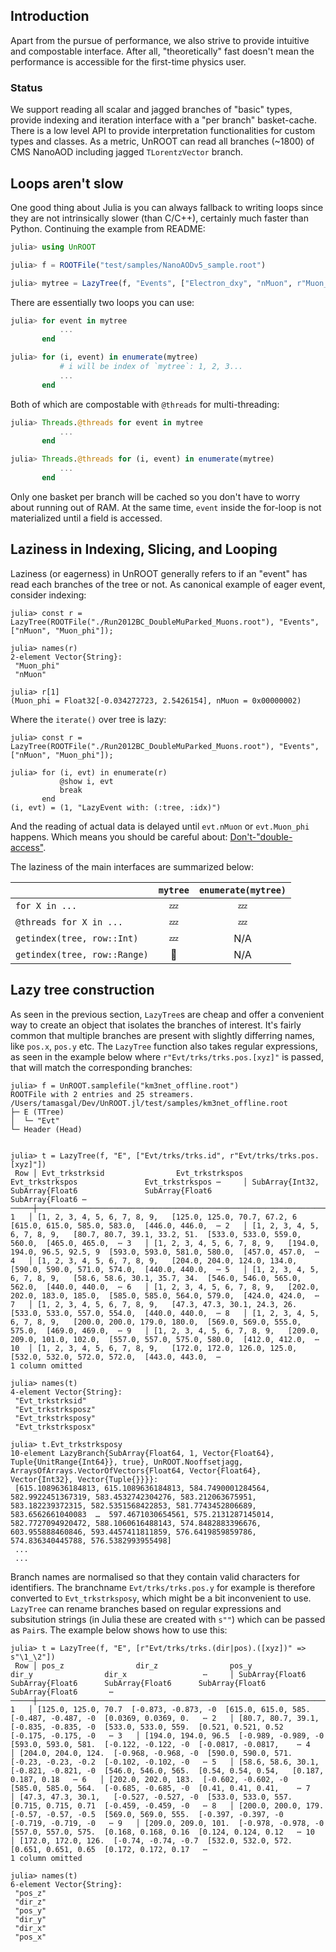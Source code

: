## Introduction
Apart from the pursue of performance, we also strive to provide intuitive and compostable interface.
After all, "theoretically" fast doesn't mean the performance is accessible for the first-time physics
user.

### Status
We support reading all scalar and jagged branches of "basic" types, provide
indexing and iteration interface with a "per branch" basket-cache. There is a low level
API to provide interpretation functionalities for custom types and classes.
As a metric, UnROOT can read all branches (~1800) of CMS NanoAOD including jagged `TLorentzVector` branch.


## Loops aren't slow
One good thing about Julia is you can always fallback to writing loops since they are not intrinsically
slower (than C/C++), certainly much faster than Python. Continuing the example from README:
```julia
julia> using UnROOT

julia> f = ROOTFile("test/samples/NanoAODv5_sample.root")

julia> mytree = LazyTree(f, "Events", ["Electron_dxy", "nMuon", r"Muon_(pt|eta)$"])
```

There are essentially two loops you can use:
```julia
julia> for event in mytree
           ...
       end

julia> for (i, event) in enumerate(mytree)
           # i will be index of `mytree`: 1, 2, 3...
           ...
       end
```

Both of which are compostable with `@threads` for multi-threading:
```julia
julia> Threads.@threads for event in mytree
           ...
       end

julia> Threads.@threads for (i, event) in enumerate(mytree)
           ...
       end
```
Only one basket per branch will be cached so you don't have to worry about running out of RAM.
At the same time, `event` inside the for-loop is not materialized until a field is accessed.

## Laziness in Indexing, Slicing, and Looping
Laziness (or eagerness) in UnROOT generally refers to if an "event" has read each branches of the tree or not.
As canonical example of eager event, consider indexing:
```julia-repl
julia> const r = LazyTree(ROOTFile("./Run2012BC_DoubleMuParked_Muons.root"), "Events", ["nMuon", "Muon_phi"]);

julia> names(r)
2-element Vector{String}:
 "Muon_phi"
 "nMuon"

julia> r[1]
(Muon_phi = Float32[-0.034272723, 2.5426154], nMuon = 0x00000002)
```

Where the `iterate()` over tree is lazy:
```julia-repl
julia> const r = LazyTree(ROOTFile("./Run2012BC_DoubleMuParked_Muons.root"), "Events", ["nMuon", "Muon_phi"]);

julia> for (i, evt) in enumerate(r)
           @show i, evt
           break
       end
(i, evt) = (1, "LazyEvent with: (:tree, :idx)")
```
And the reading of actual data is delayed until `evt.nMuon` or `evt.Muon_phi` happens. Which
means you should be careful about: [Don't-"double-access"](@ref).

The laziness of the main interfaces are summarized below:

|                        | `mytree`    | `enumerate(mytree)` |
| ---------------------- |:-----------:|:-------------------:|
| `for X in ...`         | 💤          | 💤                  |
| `@threads for X in ...`| 💤          | 💤                  |
| `getindex(tree, row::Int)`| 💤          | N/A                  |
| `getindex(tree, row::Range)`| 🚨          | N/A                  |

## Lazy tree construction

As seen in the previous section, `LazyTree`s are cheap and offer a convenient
way to create an object that isolates the branches of interest. It's fairly
common that multiple branches are present with slightly differring names, like
`pos.x`, `pos.y` etc. The `LazyTree` function also takes regular expressions, as
seen in the example below where `r"Evt/trks/trks.pos.[xyz]"` is passed, that
will match the corresponding branches:

```julia-repl
julia> f = UnROOT.samplefile("km3net_offline.root")
ROOTFile with 2 entries and 25 streamers.
/Users/tamasgal/Dev/UnROOT.jl/test/samples/km3net_offline.root
├─ E (TTree)
│  └─ "Evt"
└─ Header (Head)


julia> t = LazyTree(f, "E", ["Evt/trks/trks.id", r"Evt/trks/trks.pos.[xyz]"])
 Row │ Evt_trkstrksid                Evt_trkstrkspos               Evt_trkstrkspos               Evt_trkstrkspos ⋯     │ SubArray{Int32,               SubArray{Float6               SubArray{Float6               SubArray{Float6 ⋯─────┼──────────────────────────────────────────────────────────────────────────────────────────────────────────── 1   │ [1, 2, 3, 4, 5, 6, 7, 8, 9,   [125.0, 125.0, 70.7, 67.2, 6  [615.0, 615.0, 585.0, 583.0,  [446.0, 446.0,  ⋯ 2   │ [1, 2, 3, 4, 5, 6, 7, 8, 9,   [80.7, 80.7, 39.1, 33.2, 51.  [533.0, 533.0, 559.0, 560.0,  [465.0, 465.0,  ⋯ 3   │ [1, 2, 3, 4, 5, 6, 7, 8, 9,   [194.0, 194.0, 96.5, 92.5, 9  [593.0, 593.0, 581.0, 580.0,  [457.0, 457.0,  ⋯ 4   │ [1, 2, 3, 4, 5, 6, 7, 8, 9,   [204.0, 204.0, 124.0, 134.0,  [590.0, 590.0, 571.0, 574.0,  [440.0, 440.0,  ⋯ 5   │ [1, 2, 3, 4, 5, 6, 7, 8, 9,   [58.6, 58.6, 30.1, 35.7, 34.  [546.0, 546.0, 565.0, 562.0,  [440.0, 440.0,  ⋯ 6   │ [1, 2, 3, 4, 5, 6, 7, 8, 9,   [202.0, 202.0, 183.0, 185.0,  [585.0, 585.0, 564.0, 579.0,  [424.0, 424.0,  ⋯ 7   │ [1, 2, 3, 4, 5, 6, 7, 8, 9,   [47.3, 47.3, 30.1, 24.3, 26.  [533.0, 533.0, 557.0, 554.0,  [440.0, 440.0,  ⋯ 8   │ [1, 2, 3, 4, 5, 6, 7, 8, 9,   [200.0, 200.0, 179.0, 180.0,  [569.0, 569.0, 555.0, 575.0,  [469.0, 469.0,  ⋯ 9   │ [1, 2, 3, 4, 5, 6, 7, 8, 9,   [209.0, 209.0, 101.0, 102.0,  [557.0, 557.0, 575.0, 580.0,  [412.0, 412.0,  ⋯ 10  │ [1, 2, 3, 4, 5, 6, 7, 8, 9,   [172.0, 172.0, 126.0, 125.0,  [532.0, 532.0, 572.0, 572.0,  [443.0, 443.0,  ⋯                                                                                                  1 column omitted

julia> names(t)
4-element Vector{String}:
 "Evt_trkstrksid"
 "Evt_trkstrksposz"
 "Evt_trkstrksposy"
 "Evt_trkstrksposx"
 
julia> t.Evt_trkstrksposy
10-element LazyBranch{SubArray{Float64, 1, Vector{Float64}, Tuple{UnitRange{Int64}}, true}, UnROOT.Nooffsetjagg, ArraysOfArrays.VectorOfVectors{Float64, Vector{Float64}, Vector{Int32}, Vector{Tuple{}}}}: 
 [615.1089636184813, 615.1089636184813, 584.7490001284564, 582.9922451367319, 583.4532742304276, 583.212063675951, 583.182239372315, 582.5351568422853, 581.7743452806689, 583.6562661040083  …  597.4671030654561, 575.2131287145014, 582.7727094920472, 588.1060616488143, 574.8482883396676, 603.955888460846, 593.4457411811859, 576.6419859859786, 574.836340445788, 576.5382993955498]
 ...
 ...
```

Branch names are normalised so that they contain valid characters for
identifiers. The branchname `Evt/trks/trks.pos.y` for example is therefore
converted to `Evt_trkstrksposy`, which might be a bit inconvenient to use.
`LazyTree` can rename branches based on regular expressions and subsitution
strings (in Julia these are created with `s""`) which can be passed as `Pair`s.
The example below shows how to use this:

```julia-repl
julia> t = LazyTree(f, "E", [r"Evt/trks/trks.(dir|pos).([xyz])" => s"\1_\2"])
 Row │ pos_z                dir_z                pos_y                dir_y                dir_x                 ⋯     │ SubArray{Float6      SubArray{Float6      SubArray{Float6      SubArray{Float6      SubArray{Float6       ⋯─────┼──────────────────────────────────────────────────────────────────────────────────────────────────────────── 1   │ [125.0, 125.0, 70.7  [-0.873, -0.873, -0  [615.0, 615.0, 585.  [-0.487, -0.487, -0  [0.0369, 0.0369, 0.   ⋯ 2   │ [80.7, 80.7, 39.1,   [-0.835, -0.835, -0  [533.0, 533.0, 559.  [0.521, 0.521, 0.52  [-0.175, -0.175, -0   ⋯ 3   │ [194.0, 194.0, 96.5  [-0.989, -0.989, -0  [593.0, 593.0, 581.  [-0.122, -0.122, -0  [-0.0817, -0.0817,    ⋯ 4   │ [204.0, 204.0, 124.  [-0.968, -0.968, -0  [590.0, 590.0, 571.  [-0.23, -0.23, -0.2  [-0.102, -0.102, -0   ⋯ 5   │ [58.6, 58.6, 30.1,   [-0.821, -0.821, -0  [546.0, 546.0, 565.  [0.54, 0.54, 0.54,   [0.187, 0.187, 0.18   ⋯ 6   │ [202.0, 202.0, 183.  [-0.602, -0.602, -0  [585.0, 585.0, 564.  [-0.685, -0.685, -0  [0.41, 0.41, 0.41,    ⋯ 7   │ [47.3, 47.3, 30.1,   [-0.527, -0.527, -0  [533.0, 533.0, 557.  [0.715, 0.715, 0.71  [-0.459, -0.459, -0   ⋯ 8   │ [200.0, 200.0, 179.  [-0.57, -0.57, -0.5  [569.0, 569.0, 555.  [-0.397, -0.397, -0  [-0.719, -0.719, -0   ⋯ 9   │ [209.0, 209.0, 101.  [-0.978, -0.978, -0  [557.0, 557.0, 575.  [0.168, 0.168, 0.16  [0.124, 0.124, 0.12   ⋯ 10  │ [172.0, 172.0, 126.  [-0.74, -0.74, -0.7  [532.0, 532.0, 572.  [0.651, 0.651, 0.65  [0.172, 0.172, 0.17   ⋯                                                                                                  1 column omitted

julia> names(t)
6-element Vector{String}:
 "pos_z"
 "dir_z"
 "pos_y"
 "dir_y"
 "dir_x"
 "pos_x"
```
